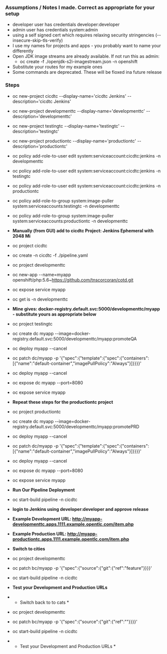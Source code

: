 ### Assumptions / Notes I made. Correct as appropriate for your setup
- developer user has credentials developer:developer
- admin user has credentials system:admin
- using a self signed cert which requires relaxing security stringencies (--insecure-skip-tls-verify)
- I use my names for projects and apps - you probably want to name your differently
- Open JDK image streams are already available. If not run this as admin: 
  - oc create -f ./openjdk-s2i-imagestream.json -n openshift
- Substitute your routes for my example ones
-  Some commands are deprecated. These will be fioxed ina future release


### Steps
- oc new-project cicdtc --display-name='cicdtc Jenkins' --description='cicdtc Jenkins' 
- oc new-project developmenttc --display-name='developmenttc' --description='developmenttc'
- oc new-project testingtc --display-name='testingtc' --description='testingtc'
- oc new-project productiontc --display-name='productiontc' --description='productiontc'
- oc policy add-role-to-user edit system:serviceaccount:cicdtc:jenkins -n developmenttc
- oc policy add-role-to-user edit system:serviceaccount:cicdtc:jenkins -n testingtc
- oc policy add-role-to-user edit system:serviceaccount:cicdtc:jenkins -n productiontc
- oc policy add-role-to-group system:image-puller system:serviceaccounts:testingtc -n developmenttc
- oc policy add-role-to-group system:image-puller system:serviceaccounts:productiontc -n developmenttc
- **Manually (from GUI) add to cicdtc Project: Jenkins Ephemeral with 2048 Mi** 
- oc project cicdtc
- oc create -n cicdtc -f ./pipeline.yaml
- oc project developmenttc
- oc new-app --name=myapp openshift/php:5.6~https://github.com/tnscorcoran/cotd.git 
- oc expose service myapp 
- oc get is -n developmenttc
- **Mine gives: docker-registry.default.svc:5000/developmenttc/myapp - substitute yours as appropriate below**
- oc project testingtc
- oc create dc myapp --image=docker-registry.default.svc:5000/developmenttc/myapp:promoteQA
- oc deploy myapp --cancel
- oc patch dc/myapp -p '{"spec":{"template":{"spec":{"containers":[{"name":"default-container","imagePullPolicy":"Always"}]}}}}'
- oc deploy myapp --cancel
- oc expose dc myapp --port=8080
- oc expose service myapp 


- **Repeat these steps for the productiontc project**
- oc project productiontc
- oc create dc myapp --image=docker-registry.default.svc:5000/developmenttc/myapp:promotePRD 
- oc deploy myapp --cancel
- oc patch dc/myapp -p '{"spec":{"template":{"spec":{"containers":[{"name":"default-container","imagePullPolicy":"Always"}]}}}}'
- oc deploy myapp --cancel
- oc expose dc myapp --port=8080
- oc expose service myapp


- **Run Our Pipeline Deployment**
- oc start-build pipeline -n cicdtc
- **login to Jenkins using developer:developer and approve release**
- **Example Development URL:		http://myapp-developmenttc.apps.1111.example.opentlc.com/item.php**
- **Example Production URL:		http://myapp-productiontc.apps.1111.example.opentlc.com/item.php**

- **Switch to cities**
- oc project developmenttc
- oc patch bc/myapp -p '{"spec":{"source":{"git":{"ref":"feature"}}}}'
- oc start-build pipeline -n cicdtc
- **Test your Development and Production URLs**


- * Switch back to to cats *
- oc project developmenttc
- oc patch bc/myapp -p '{"spec":{"source":{"git":{"ref":""}}}}'
- oc start-build pipeline -n cicdtc
- * Test your Development and Production URLs *







